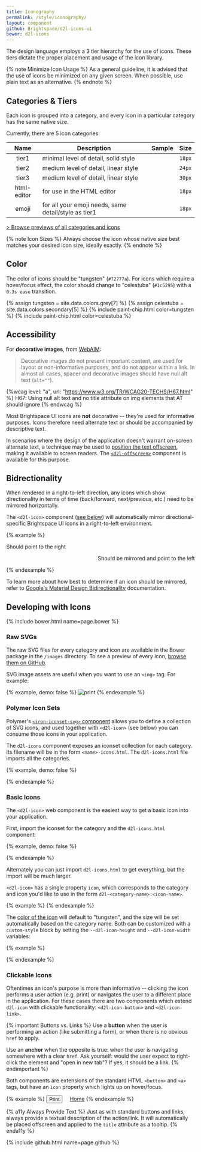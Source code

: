 ```yaml
---
title: Iconography
permalink: /style/iconography/
layout: component
github: Brightspace/d2l-icons-ui
bower: d2l-icons
---
```

The design language employs a 3 tier hierarchy for the use of icons. These tiers dictate the proper placement and usage of the icon library.

{% note Minimize Icon Usage %}
As a general guideline, it is advised that the use of icons be minimized on any given screen. When possible, use plain text as an alternative.
{% endnote %}

## Categories & Tiers

Each icon is grouped into a category, and every icon in a particular category has the same native size.

Currently, there are 5 icon categories:

| Name | Description | Sample | Size |
| :----: | --- | :---: | :---: |
| tier1 | minimal level of detail, solid style | <d2l-icon icon="d2l-tier1:print"></d2l-icon> | `18px` |
| tier2 | medium level of detail, linear style |<d2l-icon icon="d2l-tier2:file-audio"></d2l-icon>| `24px` |
| tier3 | medium level of detail, linear style | <d2l-icon icon="d2l-tier3:notification-bell"></d2l-icon>| `30px` |
| html-editor | for use in the HTML editor | <d2l-icon icon="d2l-html-editor:bold"></d2l-icon> | `18px` |
| emoji | for all your emoji needs, same detail/style as tier1 | <d2l-icon icon="d2l-emoji:happy"></d2l-icon> | `18px` |

[&gt; Browse previews of all categories and icons](https://github.com/Brightspace/d2l-icons-ui/blob/master/d2l-icons.md)

{% note Icon Sizes %}
Always choose the icon whose native size best matches your desired icon size, ideally exactly.
{% endnote %}

## Color

The color of icons should be "tungsten" (`#72777a`). For icons which require a hover/focus effect, the color should change to "celestuba" (`#1c5295`) with a `0.3s ease` transition.

{% assign tungsten = site.data.colors.grey[7] %}
{% assign celestuba = site.data.colors.secondary[5] %}
{% include paint-chip.html color=tungsten %}
{% include paint-chip.html color=celestuba %}

## Accessibility

For **decorative images**, from [WebAIM](http://webaim.org/techniques/alttext/#decorative):

> Decorative images do not present important content, are used for layout or non-informative purposes, and do not appear within a link. In almost all cases, spacer and decorative images should have null alt text (`alt=""`).

{%wcag level: "a", url: "https://www.w3.org/TR/WCAG20-TECHS/H67.html" %}
H67: Using null alt text and no title attribute on img elements that AT should ignore
{% endwcag %}

Most Brightspace UI icons are **not** decorative -- they're used for informative purposes. Icons therefore need alternate text or should be accompanied by descriptive text.

In scenarios where the design of the application doesn't warrant on-screen alternate text, a technique may be used to [position the text offscreen](http://webaim.org/techniques/css/invisiblecontent/), making it available to screen readers. The [`<d2l-offscreen>`](https://github.com/Brightspace/d2l-offscreen-ui) component is available for this purpose.

## Bidrectionality

When rendered in a right-to-left direction, any icons which show directionality in terms of time (back/forward, next/previous, etc.) need to be mirrored horizontally.

The `<d2l-icon>` component ([see below](#basic-icons)) will automatically mirror directional-specific Brightspace UI icons in a right-to-left environment.

{% example %}
<p>
  Should point to the right
  <d2l-icon icon="d2l-tier1:chevron-right"></d2l-icon>
</p>
<p dir="rtl">
  Should be mirrored and point to the left
  <d2l-icon icon="d2l-tier1:chevron-right"></d2l-icon>
</p>
{% endexample %}

To learn more about how best to determine if an icon should be mirrored, refer to [Google's Material Design Bidirectionality](https://material.google.com/usability/bidirectionality.html) documentation.

## Developing with Icons

{% include bower.html name=page.bower %}

### Raw SVGs

The raw SVG files for every category and icon are available in the Bower package in the `/images` directory. To see a preview of every icon, [browse them on GitHub](https://github.com/Brightspace/d2l-icons-ui/tree/master/images).

SVG image assets are useful when you want to use an `<img>` tag. For example:

{% example, demo: false %}
<img
  src="bower_components/d2l-icons/images/tier1/print.svg"
  alt="print" />
{% endexample %}

### Polymer Icon Sets

Polymer's [`<iron-iconset-svg>` component](https://github.com/PolymerElements/iron-iconset-svg) allows you to define a collection of SVG icons, and used together with `<d2l-icon>` (see below) you can consume those icons in your application.

The `d2l-icons` component exposes an iconset collection for each category. Its filename will be in the form `<name>-icons.html`. The `d2l-icons.html` file imports all the categories.

{% example, demo: false %}
<link
  rel="import"
  href="bower_components/d2l-icons/tier1-icons.html">
{% endexample %}

### Basic Icons

The `<d2l-icon>` web component is the easiest way to get a basic icon into your application.

First, import the iconset for the category and the `d2l-icons.html` component:

{% example, demo: false %}
<link
  rel="import"
  href="bower_components/d2l-icons/tier1-icons.html">
<link
  rel="import"
  href="bower_components/d2l-icons/d2l-icon.html">
{% endexample %}

Alternately you can just import `d2l-icons.html` to get everything, but the import will be much larger.

`<d2l-icon>` has a single property `icon`, which corresponds to the category and icon you'd like to use in the form `d2l-<category-name>:<icon-name>`.

{% example %}
<d2l-icon icon="d2l-tier1:print"></d2l-icon>
{% endexample %}

The [color of the icon](/style/color/) will default to "tungsten", and the size will be set automatically based on the category name. Both can be customized with a `custom-style` block by setting the `--d2l-icon-height` and `--d2l-icon-width` variables:

{% example %}
<style is="custom-style">
#icon-custom-demo {
  color: indigo;
  --d2l-icon-height: 50px;
  --d2l-icon-width: 50px;
}
</style>
<d2l-icon id="icon-custom-demo" icon="d2l-tier1:gear"></d2l-icon>
{% endexample %}

### Clickable Icons

Oftentimes an icon's purpose is more than informative -- clicking the icon performs a user action (e.g. print) or navigates the user to a different place in the application. For these cases there are two components which extend `d2l-icon` with clickable functionality: `<d2l-icon-button>` and `<d2l-icon-link>`.

{% important Buttons vs. Links %}
Use a **button** when the user is performing an action (like submitting a form), or when there is no obvious `href` to apply.

Use an **anchor** when the opposite is true: when the user is navigating somewhere with a clear `href`. Ask yourself: would the user expect to right-click the element and "open in new tab"? If yes, it should be a link.
{% endimportant %}

Both components are extensions of the standard HTML `<button>` and `<a>` tags, but have an `icon` property which lights up on hover/focus.

{% example %}
<button is="d2l-icon-button" icon="d2l-tier1:print">Print</button>&nbsp;&nbsp;&nbsp;&nbsp;
<a is="d2l-icon-link" icon="d2l-tier1:home" href="/">Home</a>
{% endexample %}

{% a11y Always Provide Text %}
Just as with standard buttons and links, always provide a textual description of the action/link. It will automatically be placed offscreen and applied to the `title` attribute as a tooltip.
{% enda11y %}

{% include github.html name=page.github %}
